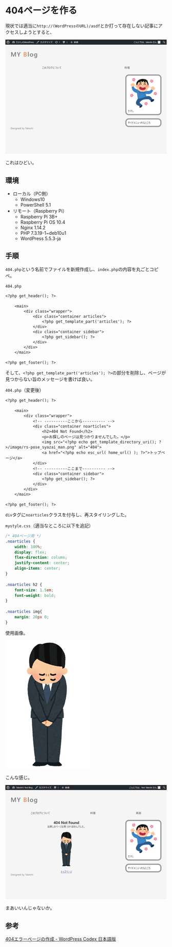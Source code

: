 # 404ページを作る

現状では適当に`http://(WordPressのURL)/asdf`とか打って存在しない記事にアクセスしようとすると、

![image-20201129172941420](image/customtheme-404/rs-image-20201129172941420.png)

これはひどい。

## 環境

- ローカル（PC側）
  - Windows10
  - PowerShell 5.1
- リモート（Raspberry Pi）
  - Raspberry Pi 3B+
  - Raspberry Pi OS 10.4
  - Nginx 1.14.2
  - PHP 7.3.19-1~deb10u1
  - WordPress 5.5.3-ja

## 手順

`404.php`という名前でファイルを新規作成し、`index.php`の内容を丸ごとコピペ。

`404.php`

~~~php+HTML
<?php get_header(); ?>

    <main>
        <div class="wrapper">
            <div class="container articles">
                <?php get_template_part('articles'); ?>
            </div>
            <div class="container sidebar">
                <?php get_sidebar(); ?>
            </div>
        </div>
    </main>

<?php get_footer(); ?>
~~~

そして、`<?php get_template_part('articles'); ?>`の部分を削除し、ページが見つからない旨のメッセージを書けば良い。

`404.php`（変更後）

~~~php+HTML
<?php get_header(); ?>

    <main>
        <div class="wrapper">
            <!-- ----------ここから---------- -->
            <div class="container noarticles">
                <h2>404 Not Found</h2>
                <p>お探しのページは見つかりませんでした。</p>
                <img src="<?php echo get_template_directory_uri(); ?>/image/rs-pose_syazai_man.png" alt="404">
                <a href="<?php echo esc_url( home_url() ); ?>">トップページ</a>
            </div>
            <!-- ----------ここまで---------- -->
            <div class="container sidebar">
                <?php get_sidebar(); ?>
            </div>
        </div>
    </main>

<?php get_footer(); ?>
~~~

`div`タグに`noarticles`クラスを付与し、再スタイリングした。

`mystyle.css`（適当なところに以下を追記）

~~~css
/* 404ページ用 */
.noarticles {
    width: 100%;
    display: flex;
    flex-direction: column;
    justify-content: center;
    align-items: center;
}

.noarticles h2 {
    font-size: 1.5em;
    font-weight: bold;
}

.noarticles img{
    margin: 20px 0;
}
~~~

使用画像。

![謝罪をする人のイラスト（男性）](image/customtheme-404/pose_syazai_man.png)

こんな感じ。

![image-20201129175700405](image/customtheme-404/rs-image-20201129175700405.png)

まあいいんじゃないか。

## 参考

[404エラーページの作成 \- WordPress Codex 日本語版](https://wpdocs.osdn.jp/404%E3%82%A8%E3%83%A9%E3%83%BC%E3%83%9A%E3%83%BC%E3%82%B8%E3%81%AE%E4%BD%9C%E6%88%90)